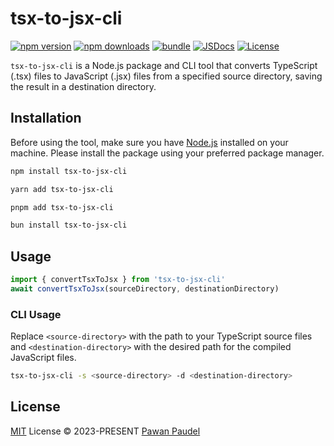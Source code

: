 # tsx-to-jsx-cli

[![npm version][npm-version-src]][npm-version-href]
[![npm downloads][npm-downloads-src]][npm-downloads-href]
[![bundle][bundle-src]][bundle-href]
[![JSDocs][jsdocs-src]][jsdocs-href]
[![License][license-src]][license-href]

`tsx-to-jsx-cli` is a Node.js package and CLI tool that converts TypeScript (.tsx) files to JavaScript (.jsx) files from a specified source directory, saving the result in a destination directory.

## Installation

Before using the tool, make sure you have [Node.js](https://nodejs.org/) installed on your machine. Please install the package using your preferred package manager.

```bash
npm install tsx-to-jsx-cli
```

```bash
yarn add tsx-to-jsx-cli
```

```bash
pnpm add tsx-to-jsx-cli
```

```bash
bun install tsx-to-jsx-cli
```

## Usage

```Typescript
import { convertTsxToJsx } from 'tsx-to-jsx-cli'
await convertTsxToJsx(sourceDirectory, destinationDirectory)
```

### CLI Usage

Replace `<source-directory>` with the path to your TypeScript source files and `<destination-directory>` with the desired path for the compiled JavaScript files.

```bash
tsx-to-jsx-cli -s <source-directory> -d <destination-directory>
```

## License

[MIT](./LICENSE) License © 2023-PRESENT [Pawan Paudel](https://github.com/pawanpaudel93)

<!-- Badges -->

[npm-version-src]: https://img.shields.io/npm/v/tsx-to-jsx-cli?style=flat&colorA=080f12&colorB=1fa669
[npm-version-href]: https://npmjs.com/package/tsx-to-jsx-cli
[npm-downloads-src]: https://img.shields.io/npm/dm/tsx-to-jsx-cli?style=flat&colorA=080f12&colorB=1fa669
[npm-downloads-href]: https://npmjs.com/package/tsx-to-jsx-cli
[bundle-src]: https://img.shields.io/bundlephobia/minzip/tsx-to-jsx-cli?style=flat&colorA=080f12&colorB=1fa669&label=minzip
[bundle-href]: https://bundlephobia.com/result?p=tsx-to-jsx-cli
[license-src]: https://img.shields.io/github/license/pawanpaudel93/tsx-to-jsx-cli.svg?style=flat&colorA=080f12&colorB=1fa669
[license-href]: https://github.com/pawanpaudel93/tsx-to-jsx-cli/blob/main/LICENSE
[jsdocs-src]: https://img.shields.io/badge/jsdocs-reference-080f12?style=flat&colorA=080f12&colorB=1fa669
[jsdocs-href]: https://www.jsdocs.io/package/tsx-to-jsx-cli
